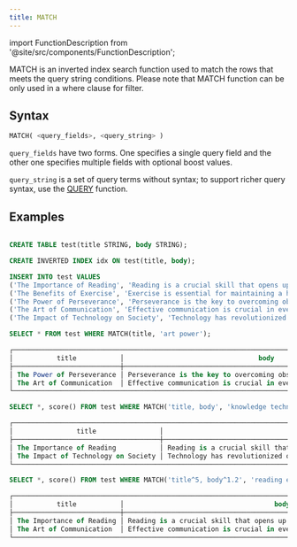 ```yaml
---
title: MATCH
---
```

import FunctionDescription from '@site/src/components/FunctionDescription';

<FunctionDescription description="Introduced or updated: v1.2.425"/>

MATCH is an inverted index search function used to match the rows that meets the query string conditions. Please note that MATCH function can be only used in a where clause for filter.

## Syntax

```sql
MATCH( <query_fields>, <query_string> )
```

`query_fields` have two forms. One specifies a single query field and the other one specifies multiple fields with optional boost values.

`query_string` is a set of query terms without syntax; to support richer query syntax, use the [QUERY](query.md) function.

## Examples

```sql

CREATE TABLE test(title STRING, body STRING);

CREATE INVERTED INDEX idx ON test(title, body);

INSERT INTO test VALUES
('The Importance of Reading', 'Reading is a crucial skill that opens up a world of knowledge and imagination.'),
('The Benefits of Exercise', 'Exercise is essential for maintaining a healthy lifestyle.'),
('The Power of Perseverance', 'Perseverance is the key to overcoming obstacles and achieving success.'),
('The Art of Communication', 'Effective communication is crucial in everyday life.'),
('The Impact of Technology on Society', 'Technology has revolutionized our society in countless ways.');

SELECT * FROM test WHERE MATCH(title, 'art power');

┌────────────────────────────────────────────────────────────────────────────────────────────────────┐
│           title           │                                  body                                  │
├───────────────────────────┼────────────────────────────────────────────────────────────────────────┤
│ The Power of Perseverance │ Perseverance is the key to overcoming obstacles and achieving success. │
│ The Art of Communication  │ Effective communication is crucial in everyday life.                   │
└────────────────────────────────────────────────────────────────────────────────────────────────────┘

SELECT *, score() FROM test WHERE MATCH('title, body', 'knowledge technology');

┌──────────────────────────────────────────────────────────────────────────────────────────────────────────────────────────────────┐
│                title                │                                      body                                      │  score()  │
├─────────────────────────────────────┼────────────────────────────────────────────────────────────────────────────────┼───────────┤
│ The Importance of Reading           │ Reading is a crucial skill that opens up a world of knowledge and imagination. │ 1.1550591 │
│ The Impact of Technology on Society │ Technology has revolutionized our society in countless ways.                   │ 2.6830134 │
└──────────────────────────────────────────────────────────────────────────────────────────────────────────────────────────────────┘

SELECT *, score() FROM test WHERE MATCH('title^5, body^1.2', 'reading everyday');

┌────────────────────────────────────────────────────────────────────────────────────────────────────────────────────────┐
│           title           │                                      body                                      │  score()  │
├───────────────────────────┼────────────────────────────────────────────────────────────────────────────────┼───────────┤
│ The Importance of Reading │ Reading is a crucial skill that opens up a world of knowledge and imagination. │  8.585282 │
│ The Art of Communication  │ Effective communication is crucial in everyday life.                           │ 1.8575745 │
└────────────────────────────────────────────────────────────────────────────────────────────────────────────────────────┘
```
